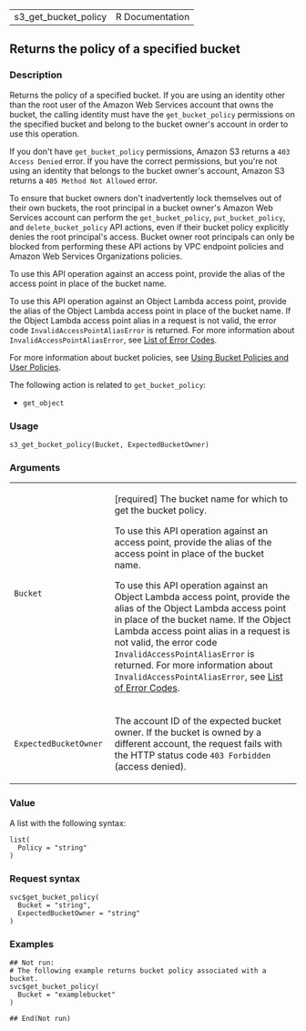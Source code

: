 <table style="width: 100%;">
<tbody>
<tr class="odd">
<td>s3_get_bucket_policy</td>
<td style="text-align: right;">R Documentation</td>
</tr>
</tbody>
</table>

## Returns the policy of a specified bucket

### Description

Returns the policy of a specified bucket. If you are using an identity
other than the root user of the Amazon Web Services account that owns
the bucket, the calling identity must have the `get_bucket_policy`
permissions on the specified bucket and belong to the bucket owner's
account in order to use this operation.

If you don't have `get_bucket_policy` permissions, Amazon S3 returns a
`⁠403 Access Denied⁠` error. If you have the correct permissions, but
you're not using an identity that belongs to the bucket owner's account,
Amazon S3 returns a `⁠405 Method Not Allowed⁠` error.

To ensure that bucket owners don't inadvertently lock themselves out of
their own buckets, the root principal in a bucket owner's Amazon Web
Services account can perform the `get_bucket_policy`,
`put_bucket_policy`, and `delete_bucket_policy` API actions, even if
their bucket policy explicitly denies the root principal's access.
Bucket owner root principals can only be blocked from performing these
API actions by VPC endpoint policies and Amazon Web Services
Organizations policies.

To use this API operation against an access point, provide the alias of
the access point in place of the bucket name.

To use this API operation against an Object Lambda access point, provide
the alias of the Object Lambda access point in place of the bucket name.
If the Object Lambda access point alias in a request is not valid, the
error code `InvalidAccessPointAliasError` is returned. For more
information about `InvalidAccessPointAliasError`, see [List of Error
Codes](https://docs.aws.amazon.com/AmazonS3/latest/API/ErrorResponses.html#ErrorCodeList).

For more information about bucket policies, see [Using Bucket Policies
and User
Policies](https://docs.aws.amazon.com/AmazonS3/latest/userguide/using-iam-policies.html).

The following action is related to `get_bucket_policy`:

-   `get_object`

### Usage

    s3_get_bucket_policy(Bucket, ExpectedBucketOwner)

### Arguments

<table>
<colgroup>
<col style="width: 35%" />
<col style="width: 65%" />
</colgroup>
<tbody>
<tr class="odd">
<td><code id="s3_get_bucket_policy_:_Bucket">Bucket</code></td>
<td><p>[required] The bucket name for which to get the bucket
policy.</p>
<p>To use this API operation against an access point, provide the alias
of the access point in place of the bucket name.</p>
<p>To use this API operation against an Object Lambda access point,
provide the alias of the Object Lambda access point in place of the
bucket name. If the Object Lambda access point alias in a request is not
valid, the error code <code>InvalidAccessPointAliasError</code> is
returned. For more information about
<code>InvalidAccessPointAliasError</code>, see <a
href="https://docs.aws.amazon.com/AmazonS3/latest/API/ErrorResponses.html#ErrorCodeList">List
of Error Codes</a>.</p></td>
</tr>
<tr class="even">
<td><code
id="s3_get_bucket_policy_:_ExpectedBucketOwner">ExpectedBucketOwner</code></td>
<td><p>The account ID of the expected bucket owner. If the bucket is
owned by a different account, the request fails with the HTTP status
code <code style="white-space: pre;">⁠403 Forbidden⁠</code> (access
denied).</p></td>
</tr>
</tbody>
</table>

### Value

A list with the following syntax:

    list(
      Policy = "string"
    )

### Request syntax

    svc$get_bucket_policy(
      Bucket = "string",
      ExpectedBucketOwner = "string"
    )

### Examples

    ## Not run: 
    # The following example returns bucket policy associated with a bucket.
    svc$get_bucket_policy(
      Bucket = "examplebucket"
    )

    ## End(Not run)
